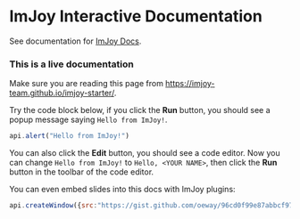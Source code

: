 # ImJoy Interactive Documentation

See documentation for [ImJoy Docs](https://imjoy-team.github.io/imjoy-docs/).

### This is a live documentation

Make sure you are reading this page from https://imjoy-team.github.io/imjoy-starter/.

Try the code block below, if you click the **Run** button, you should see a popup message saying `Hello from ImJoy!`.
<!-- ImJoyPlugin: {"type": "web-worker", "editor_height": "200px"} -->
```js
api.alert("Hello from ImJoy!")
```
You can also click the **Edit** button, you should see a code editor. Now you can change `Hello from ImJoy!` to `Hello, <YOUR NAME>`, then click the **Run** button in the toolbar of the code editor.

You can even embed slides into this docs with ImJoy plugins:

<!-- ImJoyPlugin: {"type": "web-worker", "hide_code_block": true, "editor_height": "200px"} -->
```js
api.createWindow({src:"https://gist.github.com/oeway/96cd0f99e87abbcf97d65a3605471130"})
```